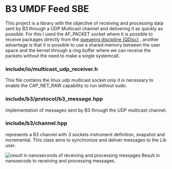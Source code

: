 # B3 UMDF Feed SBE

This project is a library with the objective of receiving and processing data sent by B3 through a UDP Multicast channel and delivering it as quickly as possible. For this I used the AF_PACKET socket where it is possible to receive packages directly from the [queueing discipline (QDisc)](https://www.linuxjournal.com/content/queueing-linux-network-stack) , another advantage is that it is possible to use a shared memory between the user space and the kernel through a ring buffer where we can receive the packets without the need to make a single systemcall.

### include/io/multicast_udp_receiver.h
This file contains the linux udp multicast socket only it is necessary to enable the CAP_NET_RAW capability to run without sudo.

### include/b3/protocol/b3_message.hpp

implementation of messages sent by B3 through the UDP multicast channel.

### include/b3/channel.hpp

represents a B3 channel with 3 sockets instrument definition, snapshot and incremental. This class aims to synchronize and deliver messages to the Lib user.


![result in nanoseconds of receiving and processing messages](https://github.com/blogdarkspot/B3UMDF_SBE_Lib/assets/17806113/2f9b2956-b81b-4874-97f7-7c1fb58668d1)
Result in nanosecods to receiving and processing messages.
